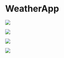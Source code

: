 # WeatherApp

![](http://a2.qpic.cn/psb?/V12fgD7h0Y65Xn/7z94toefwsgtIl3bKffW3ng31fOpO3WHICHu6pemSqQ!/b/dAwBAAAAAAAA&bo=dwGMAgAAAAADB9o!&rf=viewer_4)

![](http://a2.qpic.cn/psb?/V12fgD7h0Y65Xn/winwoTKrVpwe3VDyubEgx*zk5UEaC*.FbtatWAWpuiA!/b/dI0BAAAAAAAA&bo=cAFNAgAAAAADABs!&rf=viewer_4)

![](http://a3.qpic.cn/psb?/V12fgD7h0Y65Xn/YWSAhthhtWjLaiKbeQc7jJQUZ5ONOZBRrhTBio7Xweo!/b/dHABAAAAAAAA&bo=bwFkAgAAAAADAC0!&rf=viewer_4)

![](http://a3.qpic.cn/psb?/V12fgD7h0Y65Xn/Ls9MvB9ks*FWvAURLasumKujS7PUT6rGxkzh2.D2lhY!/b/dA0BAAAAAAAA&bo=eQGBAgAAAAADAN4!&rf=viewer_4)